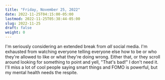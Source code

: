 ```yaml
---
title: "Friday, November 25, 2022"
date: 2022-11-25T04:15:00-05:00
lastmod: 2022-11-25T05:38:44-05:00
slug: 2022-11-25
draft: false
weight: 0
---
```


I'm seriously considering an extended break from _all_ social media.
I'm exhausted from watching everyone telling everyone else how to be or who they're allowed to like or what they're doing wrong. Either that, or they scroll around looking for something to point and yell, "That's bad!" I don't need it. I'll miss a lot of cool people saying smart things and FOMO is powerful, but my mental health needs the respite.


[//]: # "Exported with love from a post written in Org mode"
[//]: # "- https://github.com/kaushalmodi/ox-hugo"